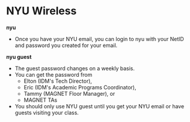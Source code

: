 # NYU Wireless

**nyu**

* Once you have your NYU email, you can login to nyu with your NetID and password you created for your email.

**nyu guest**

* The guest password changes on a weekly basis.
* You can get the password from 
  * Elton \(IDM's Tech Director\), 
  * Eric \(IDM's Academic Programs Coordinator\), 
  * Tammy \(MAGNET Floor Manager\), or
  * MAGNET TAs
* You should only use NYU guest until you get your NYU email or have guests visiting your class.

